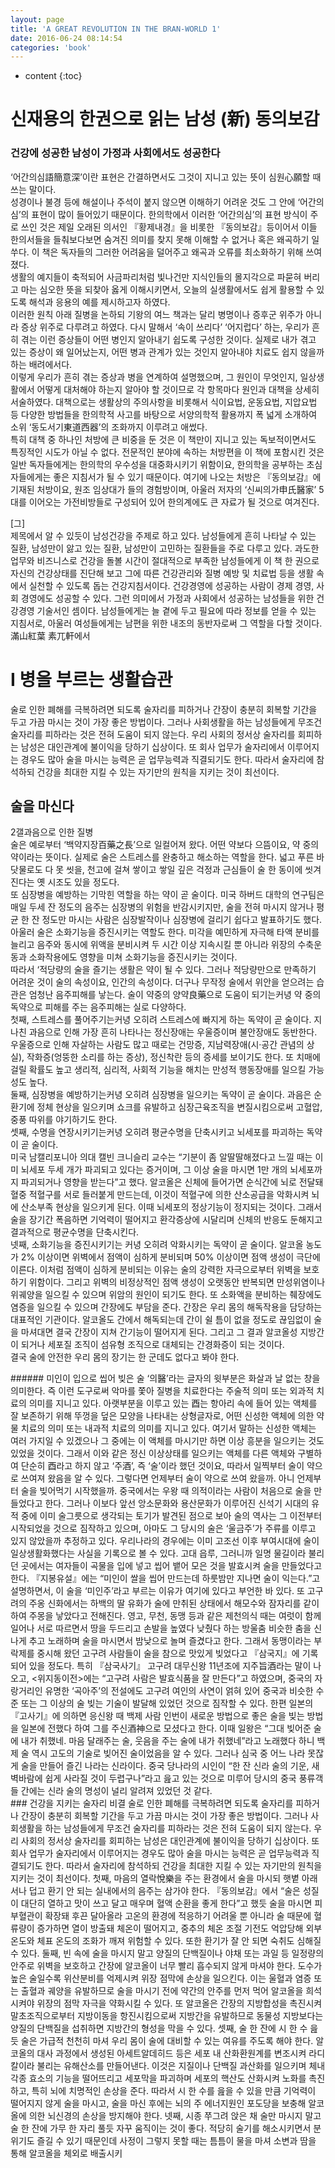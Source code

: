 ```yaml
---
layout: page
title: 'A GREAT REVOLUTION IN THE BRAN-WORLD 1'
date: 2016-06-24 08:14:54
categories: 'book'
---
```


* content
{:toc}

# 신재용의 한권으로 읽는 남성 (新) 동의보감  

### 건강에 성공한 남성이 가정과 사회에서도 성공한다  
‘어간의심語簡意深’이란 표현은 간결하면서도 그것이 지니고 있는 뜻이 심원心願할 때 쓰는 말이다.  
성경이나 불경 등에 해설이나 주석이 붙지 않으면 이해하기 어려운 것도 그 안에 ‘어간의심’의 표현이 많이 들어있기 때문이다. 한의학에서 이러한 ‘어간의심’의 표현 방식이 주로 쓰인 것은 제일 오래된 의서인 『황제내경』을 비롯한 『동의보감』등이어서 이들 한의서들을 들춰보다보면 숨겨진 의미를 찾지 못해 이해할 수 없거나 혹은 왜곡하기 일쑤다. 이 책은 독자들의 그러한 어려움을 덜어주고 왜곡과 오류를 최소화하기 위해 쓰여졌다.  
생활의 예지들이 축적되어 사금파리처럼 빛나건만 지식인들의 몰지각으로 파묻혀 버리고 마는 심오한 뜻을 되찾아 옳게 이해시키면서, 오늘의 실생활에서도 쉽게 활용할 수 있도록 해석과 응용의 예를 제시하고자 하였다.  
이러한 원칙 아래 질병을 논하되 기왕의 여느 책과는 달리 병명이나 증후군 위주가 아니라 증상 위주로 다루려고 하였다. 다시 말해서 ‘속이 쓰리다’ ‘어지럽다’ 하는, 우리가 흔히 겪는 이런 증상들이 어떤 병인지 알아내기 쉽도록 구성한 것이다. 실제로 내가 겪고 있는 증상이 왜 일어났는지, 어떤 병과 관계가 있는 것인지 알아내야 치료도 쉽지 않을까 하는 배려에서다.  
이렇게 우리가 흔히 겪는 증상과 병을 연계하여 설명했으며, 그 원인이 무엇인지, 일상생활에서 어떻게 대처해야 하는지 알아야 할 것이므로 각 항목마다 원인과 대책을 상세히 서술하였다. 대책으로는 생활상의 주의사항을 비롯해서 식이요법, 운동요법, 지압요법 등 다양한 방법들을 한의학적 사고를 바탕으로 서양의학적 활용까지 폭 넓게 소개하여 소위 ‘동도서기東道西器’의 조화까지 이루려고 애썼다.  
특히 대책 중 하나인 처방에 큰 비중을 둔 것은 이 책만이 지니고 있는 독보적이면서도 특징적인 시도가 아닐 수 없다. 전문적인 분야에 속하는 처방편을 이 책에 포함시킨 것은 일반 독자들에게는 한의학의 우수성을 대중화시키기 위함이요, 한의학을 공부하는 초심자들에게는 좋은 지침서가 될 수 있기 때문이다. 여기에 나오는 처방은 『동의보감』에 기재된 처방이요, 원조 임상대가 들의 경험방이며, 아울러 저자의 ‘신씨의가申氏醫家’ 5대를 이어오는 가전비방들로 구성되어 있어 한의계에도 큰 자료가 될 것으로 여겨진다.  
  
[그]  
제목에서 알 수 있듯이 남성건강을 주제로 하고 있다. 남성들에게 흔히 나타날 수 있는 질환, 남성만이 앓고 있는 질환, 남성만이 고민하는 질환들을 주로 다루고 있다. 과도한 업무와 비즈니스로 건강을 돌볼 시간이 절대적으로 부족한 남성들에게 이 책 한 권으로 자신의 건강상태를 진단해 보고 그에 따른 건강관리와 질병 예방 및 치료법 등을 생활 속에서 실천할 수 있도록 돕는 건강지침서이다. 건강경영에 성공하는 사람이 경제 경영, 사회 경영에도 성공할 수 있다. 그런 의미에서 가정과 사회에서 성공하는 남성들을 위한 건강경영 기술서인 셈이다. 남성들에게는 늘 곁에 두고 필요에 따라 정보를 얻을 수 있는 지침서로, 아울러 여성들에게는 남편을 위한 내조의 동반자로써 그 역할을 다할 것이다.  
滿山紅葉 素兀軒에서  

# Ⅰ 병을 부르는 생활습관  
술로 인한 폐해를 극복하려면 되도록 술자리를 피하거나 간장이 충분히 회복할 기간을 두고 가끔 마시는 것이 가장 좋은 방법이다. 그러나 사회생활을 하는 남성들에게 무조건 술자리를 피하라는 것은 전혀 도움이 되지 않는다. 우리 사회의 정서상 술자리를 회피하는 남성은 대인관계에 불이익을 당하기 십상이다. 또 회사 업무가 술자리에서 이루어지는 경우도 많아 술을 마시는 능력은 곧 업무능력과 직결되기도 한다. 따라서 술자리에 참석하되 건강을 최대한 지킬 수 있는 자기만의 원칙을 지키는 것이 최선이다.  

## 술을 마신다  
2갤과음으로 인한 질병  
술은 예로부터 ‘백약지장百藥之長’으로 일컬어져 왔다. 어떤 약보다 으뜸이요, 약 중의 약이라는 뜻이다. 실제로 술은 스트레스를 완충하고 해소하는 역할을 한다. 넓고 푸른 바닷물로도 다 못 씻을, 천고에 걸쳐 쌓이고 쌓일 깊은 걱정과 근심들이 술 한 동이에 씻겨진다는 옛 시조도 있을 정도다.  
또 심장병을 예방하는 기막힌 역할을 하는 약이 곧 술이다. 미국 하버드 대학의 연구팀은 매일 두세 잔 정도의 음주는 심장병의 위험을 반감시키지만, 술을 전혀 마시지 않거나 평균 한 잔 정도만 마시는 사람은 심장발작이나 심장병에 걸리기 쉽다고 발표하기도 했다.  
아울러 술은 소화기능을 증진시키는 역할도 한다. 미각을 예민하게 자극해 타액 분비를 늘리고 음주와 동시에 위액을 분비시켜 두 시간 이상 지속시킬 뿐 아니라 위장의 수축운동과 소화작용에도 영향을 미쳐 소화기능을 증진시키는 것이다.  
따라서 ‘적당량의 술을 즐기는 생활은 약이 될 수 있다. 그러나 적당량만으로 만족하기 어려운 것이 술의 속성이요, 인간의 속성이다. 더구나 무작정 술에서 위안을 얻으려는 습관은 엄청난 음주피해를 낳는다. 술이 약중의 양약良藥으로 도움이 되기는커녕 약 중의 독약으로 피해를 주는 음주피해는 실로 다양하다.  
첫째, 스트레스를 풀어주기는커녕 오히려 스트레스에 빠지게 하는 독약이 곧 술이다. 지나친 과음으로 인해 가장 흔히 나타나는 정신장애는 우울증이며 불안장애도 동반한다. 우울증으로 인해 자살하는 사람도 많고 때로는 건망증, 지남력장애(시·공간 관념의 상실), 작화증(엉뚱한 소리를 하는 증상), 정신착란 등의 증세를 보이기도 한다. 또 치매에 걸릴 확률도 높고 생리적, 심리적, 사회적 기능을 해치는 만성적 행동장애를 일으킬 가능성도 높다.  
둘째, 심장병을 예방하기는커녕 오히려 심장병을 일으키는 독약이 곧 술이다. 과음은 순환기에 정체 현상을 일으키며 쇼크를 유발하고 심장근육조직을 변질시킴으로써 고혈압, 중풍 따위를 야기하기도 한다.  
셋째, 수명을 연장시키기는커녕 오히려 평균수명을 단축시키고 뇌세포를 파괴하는 독약이 곧 술이다.  
미국 남캘리포니아 의대 캘빈 크니슬리 교수는 “기분이 좀 알딸딸해졌다고 느낄 때는 이미 뇌세포 두세 개가 파괴되고 있다는 증거이며, 그 이상 술을 마시면 1만 개의 뇌세포까지 파괴되거나 영향을 받는다”고 했다. 알코올은 신체에 들어가면 순식간에 뇌로 전달돼 혈중 적혈구를 서로 들러붙게 만드는데, 이것이 적혈구에 의한 산소공급을 악화시켜 뇌에 산소부족 현상을 일으키게 된다. 이때 뇌세포의 정상기능이 정지되는 것이다. 그래서 술을 장기간 폭음하면 기억력이 떨어지고 환각증상에 시달리며 신체의 반응도 둔해지고 결과적으로 평균수명을 단축시킨다.  
넷째, 소화기능을 증진시키기는 커녕 오히려 악화시키는 독약이 곧 술이다. 알코올 농도가 2% 이상이면 위벽에서 점액이 심하게 분비되며 50% 이상이면 점액 생성이 극단에 이른다. 이처럼 점액이 심하게 분비되는 이유는 술의 강력한 자극으로부터 위벽을 보호하기 위함이다. 그리고 위벽의 비정상적인 점액 생성이 오랫동안 반복되면 만성위염이나 위궤양을 일으킬 수 있으며 위암의 원인이 되기도 한다. 또 소화액을 분비하는 췌장에도 염증을 일으킬 수 있으며 간장에도 부담을 준다. 간장은 우리 몸의 해독작용을 담당하는 대표적인 기관이다. 알코올도 간에서 해독되는데 간이 쉴 틈이 없을 정도로 끊임없이 술을 마셔대면 결국 간장이 지쳐 간기능이 떨어지게 된다. 그리고 그 결과 알코올성 지방간이 되거나 세포질 조직이 섬유형 조직으로 대체되는 간경화증이 되는 것이다.  
결국 술에 안전한 우리 몸의 장기는 한 군데도 없다고 봐야 한다.  
<div class="note">  
###### 미인이 입으로 씹어 빚은 술  
‘의醫’라는 글자의 윗부분은 화살과 날 없는 창을 의미한다. 즉 이런 도구로써 악마를 쫓아 질병을 치료한다는 주술적 의미 또는 외과적 치료의 의미를 지니고 있다. 아랫부분을 이루고 있는 酉는 항아리 속에 들어 있는 액체를 잘 보존하기 위해 뚜껑을 덮은 모양을 나타내는 상형글자로, 어떤 신성한 액체에 의한 약물 치료의 의미 또는 내과적 치료의 의미를 지니고 있다.  
여기서 말하는 신성한 액체는 여러 가지일 수 있겠으나 그 중에는 이 액체를 마시기만 하면 이상 흥분을 일으키는 것도 있었을 것이다. 그래서 이와 같은 정신 이상상태를 일으키는 액체를 다른 액체와 구별하여 단순히 酉라고 하지 않고 ‘주酒’, 즉 ‘술’이라 했던 것이요, 따라서 일찍부터 술이 약으로 쓰여져 왔음을 알 수 있다.  
그렇다면 언제부터 술이 약으로 쓰여 왔을까. 아니 언제부터 술을 빚어먹기 시작했을까. 중국에서는 우왕 때 의적이라는 사람이 처음으로 술을 만들었다고 한다. 그러나 이보다 앞선 앙소문화와 용산문화가 이루어진 신석기 시대의 유적 중에 이미 술그릇으로 생각되는 토기가 발견된 점으로 보아 술의 역사는 그 이전부터 시작되었을 것으로 짐작하고 있으며, 아마도 그 당시의 술은 ‘울금주’가 주류를 이루고 있지 않았을까 추정하고 있다.  
우리나라의 경우에는 이미 고조선 이후 부여시대에 술이 일상생활화했다는 사실을 기록으로 볼 수 있다. 고대 읍루, 그러니까 일명 물길이라 불리던 곳에서는 여자들이 곡물을 입에 넣고 씹어 뱉어 모은 것을 발효시켜 술을 만들었다고 한다. 『지봉유설』에는 “미인이 쌀을 씹어 만드는데 하룻밤만 지나면 술이 익는다.”고 설명하면서, 이 술을 ‘미인주’라고 부르는 이유가 여기에 있다고 부언한 바 있다. 또 고구려의 주옹 신화에서는 하백의 딸 유화가 술에 만취된 상태에서 해모수와 잠자리를 같이 하여 주몽을 낳았다고 전해진다. 영고, 무천, 동맹 등과 같은 제천의식 때는 여럿이 함께 일어나 서로 따르면서 땅을 두드리고 손발을 높였다 낮췄다 하는 방울춤 비슷한 춤을 신나게 추고 노래하며 술을 마시면서 밤낮으로 놀며 즐겼다고 한다. 그래서 동맹이라는 부락제를 중시해 왔던 고구려 사람들이 술을 참으로 맛있게 빚었다고 『삼국지』에 기록되어 있을 정도다.  
특히 『삼국사기』 고구려 대무신왕 11년조에 지주旨酒라는 말이 나오고, <위지동이전>에는 “고구려 사람은 발효식품을 잘 만든다”고 하였으며, 중국의 자랑거리인 유명한 ‘곡아주’의 전설에도 고구려 여인의 사연이 얽혀 있어 중국과 비슷한 수준 또는 그 이상의 술 빚는 기술이 발달해 있었던 것으로 짐작할 수 있다.  
한편 일본의 『고사기』에 의하면 응신왕 때 백제 사람 인번이 새로운 방법으로 좋은 술을 빚는 방법을 일본에 전했다 하여 그를 주신酒神으로 모셨다고 한다. 이때 일왕은 “그대 빚어준 술에 내가 취했네. 마음 달래주는 술, 웃음을 주는 술에 내가 취했네”라고 노래했다 하니 백제 술 역시 고도의 기술로 빚어진 술이었음을 알 수 있다.  
그러나 심국 중 어느 나라 못잖게 술을 만들어 즐긴 나라는 신라이다. 중국 당나라의 시인이 “한 잔 신라 술의 기운, 새벽바람에 쉽게 사라질 것이 두렵구나”라고 읊고 있는 것으로 미루어 당시의 중국 풍류객들 간에는 신라 술의 명성이 널리 알려져 있었던 것 같다.  
</div>  
### 건강을 지키는 술자리 비결  
술로 인한 폐해를 극복하려면 되도록 술자리를 피하거나 간장이 충분히 회복할 기간을 두고 가끔 마시는 것이 가장 좋은 방법이다. 그러나 사회생활을 하는 남성들에게 무조건 술자리를 피하라는 것은 전혀 도움이 되지 않는다. 우리 사회의 정서상 술자리를 회피하는 남성은 대인관계에 불이익을 당하기 십상이다. 또 회사 업무가 술자리에서 이루어지는 경우도 많아 술을 마시는 능력은 곧 업무능력과 직결되기도 한다.  
따라서 술자리에 참석하되 건강을 최대한 지킬 수 있는 자기만의 원칙을 지키는 것이 최선이다.  
첫째, 마음의 열락悅樂을 주는 환경에서 술을 마시되 햇볕 아래서나 덥고 환기 안 되는 실내에서의 음주는 삼가야 한다.  
『동의보감』에서 “술은 성질이 대단히 열하고 맛이 쓰고 달고 매우며 혈액 순환을 좋게 한다”고 했듯 술을 마시면 피부혈관이 확장돼 후끈 달아올라 고온의 환경에 적응하기 어려울 뿐 아니라 술 때문에 혈류량이 증가하면 열이 방출돼 체온이 떨어지고, 중추의 체온 조절 기전도 억압당해 외부 온도와 체표 온도의 조화가 깨져 위험할 수 있다. 또한 환기가 잘 안 되면 숙취도 심해질 수 있다.  
둘째, 빈 속에 술을 마시지 말고 양질의 단백질이나 야채 또는 과일 등 일정량의 안주로 위벽을 보호하고 간장에 알코올이 너무 빨리 흡수되지 않게 마셔야 한다.  
도수가 높은 술일수록 위산분비를 억제시켜 위장 점막에 손상을 일으킨다. 이는 울혈과 염증 또는 출혈과 궤양을 유발하므로 술을 마시기 전에 약간의 안주를 먼저 먹어 알코올을 희석시켜야 위장의 점막 자극을 약화시킬 수 있다. 또 알코올은 간장의 지방합성을 촉진시켜 말초조직으로부터 지방이동을 항진시킴으로써 지방간을 유발하므로 동물성 지방보다는 양질의 단백질을 섭취하면 지방간의 형성을 막을 수 있다.  
셋째, 술 한 잔에 시 한 수 읊듯 술은 가급적 천천히 마셔 우리 몸이 술에 대비할 수 있는 여유를 주도록 해야 한다.  
알코올의 대사 과정에서 생성된 아세트알데히드 등은 세포 내 산화환원계를 변조시켜 라디칼이라 불리는 유해산소를 만들어낸다. 이것은 지질이나 단백질 과산화를 일으키며 체내 각종 효소의 기능을 떨어뜨리고 세포막을 파괴하며 세포의 핵산도 산화시켜 노화를 촉진하고, 특히 뇌에 치명적인 손상을 준다. 따라서 시 한 수를 읊을 수 있을 만큼 기억력이 떨어지지 않게 술을 마시고, 술을 마신 후에는 뇌의 주 에너지원인 포도당을 보충해 알코올에 의한 뇌신경의 손상을 방지해야 한다.  
넷째, 시종 쭈그려 앉은 채 술만 마시지 말고 술 한 잔에 가무 한 자리 풀듯 자꾸 움직이는 것이 좋다.  
적당히 술기를 해소시키면서 분위기도 즐길 수 있기 때문인데 사정이 그렇지 못할 때는 틈틈이 물을 마셔 소변과 땀을 통해 알코올을 체외로 배출시키